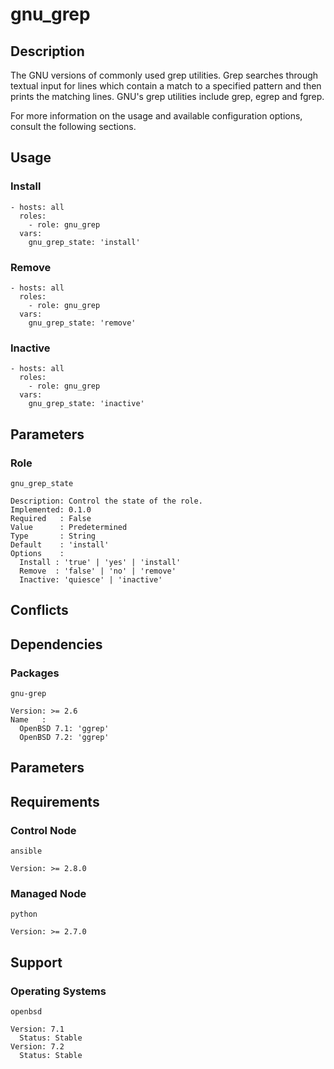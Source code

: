 # gnu_grep

## Description

The GNU versions of commonly used grep utilities. Grep searches through textual
input for lines which contain a match to a specified pattern and then prints the
matching lines. GNU's grep utilities include grep, egrep and fgrep.

For more information on the usage and available configuration options,
consult the following sections.

## Usage

### Install

```
- hosts: all
  roles:
    - role: gnu_grep
  vars:
    gnu_grep_state: 'install'
```

### Remove

```
- hosts: all
  roles:
    - role: gnu_grep
  vars:
    gnu_grep_state: 'remove'
```

### Inactive

```
- hosts: all
  roles:
    - role: gnu_grep
  vars:
    gnu_grep_state: 'inactive'
```

## Parameters

### Role

`gnu_grep_state`

    Description: Control the state of the role.
    Implemented: 0.1.0
    Required   : False
    Value      : Predetermined
    Type       : String
    Default    : 'install'
    Options    :
      Install : 'true' | 'yes' | 'install'
      Remove  : 'false' | 'no' | 'remove'
      Inactive: 'quiesce' | 'inactive'

## Conflicts

## Dependencies

### Packages

`gnu-grep`

    Version: >= 2.6
    Name   :
      OpenBSD 7.1: 'ggrep'
      OpenBSD 7.2: 'ggrep'

## Parameters

## Requirements

### Control Node

`ansible`

    Version: >= 2.8.0

### Managed Node

`python`

    Version: >= 2.7.0

## Support

### Operating Systems

`openbsd`

    Version: 7.1
      Status: Stable
    Version: 7.2
      Status: Stable
